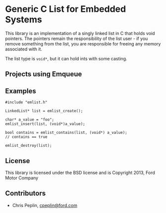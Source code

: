 Generic C List for Embedded Systems
====================================

This library is an implementation of a singly linked list in C that holds void
pointers. The pointers remain the responsibility of the list user - if you
remove something from the list, you are responsible for freeing any memory
associated with it.

The list type is `void*`, but it can hold ints with some casting.

## Projects using Emqueue

## Examples

    #include "emlist.h"

    LinkedList* list = emlist_create();

    char* a_value = "foo";
    emlist_insert(list, (void*)a_value);

    bool contains = emlist_contains(list, (void*) a_value);
    // contains == true

    emlist_destroy(list);

## License

This library is licensed under the BSD license and is Copyright 2013,
Ford Motor Company

## Contributors

* Chris Peplin, cpeplin@ford.com
